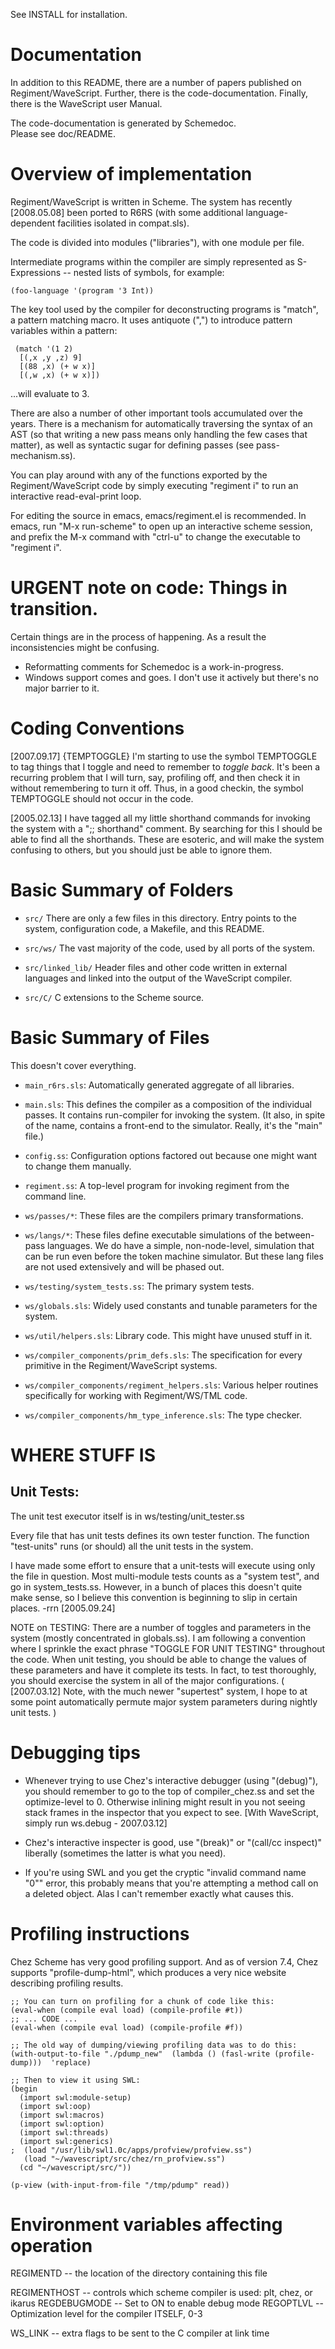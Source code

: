 

See INSTALL for installation.



Documentation
======================================================================

In addition to this README, there are a number of papers published on
Regiment/WaveScript.  Further, there is the code-documentation.
Finally, there is the WaveScript user Manual.

The code-documentation is generated by Schemedoc.  
Please see doc/README.


Overview of implementation
======================================================================

Regiment/WaveScript is written in Scheme.  The system has recently
[2008.05.08] been ported to R6RS (with some additional
language-dependent facilities isolated in compat.sls).

The code is divided into modules ("libraries"), with one module per file.

Intermediate programs within the compiler are simply represented as
S-Expressions -- nested lists of symbols, for example:

    (foo-language '(program '3 Int))

The key tool used by the compiler for deconstructing programs is
"match", a pattern matching macro.  It uses antiquote (",") to
introduce pattern variables within a pattern:

     (match '(1 2)
      [(,x ,y ,z) 9]
      [(88 ,x) (+ w x)]
      [(,w ,x) (+ w x)])

...will evaluate to 3.

There are also a number of other important tools accumulated over the
years.  There is a mechanism for automatically traversing the syntax
of an AST (so that writing a new pass means only handling the few
cases that matter), as well as syntactic sugar for defining passes
(see pass-mechanism.ss).

You can play around with any of the functions exported by the
Regiment/WaveScript code by simply executing "regiment i" to run an
interactive read-eval-print loop.

For editing the source in emacs, emacs/regiment.el is recommended.  In
emacs, run "M-x run-scheme" to open up an interactive scheme session,
and prefix the M-x command with "ctrl-u" to change the executable to
"regiment i".


URGENT note on code: Things in transition.
======================================================================

Certain things are in the process of happening.  As a result the
inconsistencies might be confusing.

 * Reformatting comments for Schemedoc is a work-in-progress.
 * Windows support comes and goes.  I don't use it actively but
    there's no major barrier to it.


Coding Conventions
======================================================================

[2007.09.17] {TEMPTOGGLE}
I'm starting to use the symbol TEMPTOGGLE to tag things that I toggle
and need to remember to *toggle back*.  It's been a recurring problem
that I will turn, say, profiling off, and then check it in without
remembering to turn it off.  Thus, in a good checkin, the symbol
TEMPTOGGLE should not occur in the code.

[2005.02.13]
I have tagged all my little shorthand commands for invoking the system with a
";; shorthand" comment.  By searching for this I should be able to find all the 
shorthands.  These are esoteric, and will make the system confusing to
others, but you should just be able to ignore them.



Basic Summary of Folders
======================================================================

 * `src/`
  There are only a few files in this directory.  Entry points to the
  system, configuration code, a Makefile, and this README.

 * `src/ws/`
  The vast majority of the code, used by all ports of the system.

 * `src/linked_lib/`
  Header files and other code written in external languages and
  linked into the output of the WaveScript compiler.

 * `src/C/`
  C extensions to the Scheme source.


Basic Summary of Files
======================================================================
This doesn't cover everything.

 * `main_r6rs.sls`:
  Automatically generated aggregate of all libraries.

 * `main.sls`:
  This defines the compiler as a composition of the individual
  passes.  It contains run-compiler for invoking the system.  (It
  also, in spite of the name, contains a front-end to the simulator.
  Really, it's the "main" file.)

 * `config.ss`:
  Configuration options factored out because one might want to change
  them manually.

 * `regiment.ss`:
  A top-level program for invoking regiment from the command line.

 * `ws/passes/*`:
  These files are the compilers primary transformations.

 * `ws/langs/*`:
  These files define executable simulations of the between-pass
  languages.  We do have a simple, non-node-level, simulation that can
  be run even before the token machine simulator.  But these lang files
  are not used extensively and will be phased out.

 * `ws/testing/system_tests.ss`:
  The primary system tests.

 * `ws/globals.sls`:
  Widely used constants and tunable parameters for the system.

 * `ws/util/helpers.sls`:
  Library code.  This might have unused stuff in it.

 * `ws/compiler_components/prim_defs.sls`:
  The specification for every primitive in the Regiment/WaveScript systems.

 * `ws/compiler_components/regiment_helpers.sls`:
  Various helper routines specifically for working with Regiment/WS/TML code.
  
 * `ws/compiler_components/hm_type_inference.sls`:
  The type checker.
    

WHERE STUFF IS
======================================================================

Unit Tests:
-----------

The unit test executor itself is in ws/testing/unit_tester.ss

Every file that has unit tests defines its own tester function.  The
function "test-units" runs (or should) all the unit tests in the
system.

I have made some effort to ensure that a unit-tests will execute using
only the file in question.  Most multi-module tests counts as a
"system test", and go in system_tests.ss.  However, in a bunch of
places this doesn't quite make sense, so I believe this convention is
beginning to slip in certain places. -rrn [2005.09.24]
 
NOTE on TESTING: There are a number of toggles and parameters in the
system (mostly concentrated in globals.ss).  I am following a
convention where I sprinkle the exact phrase "TOGGLE FOR UNIT TESTING"
throughout the code.  When unit testing, you should be able to change
the values of these parameters and have it complete its tests.  In
fact, to test thoroughly, you should exercise the system in all of the
major configurations.
( [2007.03.12] Note, with the much newer "supertest" system, I hope to
at some point automatically permute major system parameters during
nightly unit tests. )


Debugging tips
======================================================================

 * Whenever trying to use Chez's interactive debugger (using "(debug)"),
you should remember to go to the top of compiler_chez.ss and set the
optimize-level to 0.  Otherwise inlining might result in you not
seeing stack frames in the inspector that you expect to see.
  [With WaveScript, simply run ws.debug - 2007.03.12]

 * Chez's interactive inspecter is good, use "(break)" or 
"(call/cc inspect)" liberally (sometimes the latter is what you need).

 * If you're using SWL and you get the cryptic "invalid command name "0""
 error, this probably means that you're attempting a method call on a
deleted object.  Alas I can't remember exactly what causes this.  <TODO>


Profiling instructions
======================================================================

Chez Scheme has very good profiling support.  And as of version 7.4,
Chez supports "profile-dump-html", which produces a very nice website
describing profiling results.

    ;; You can turn on profiling for a chunk of code like this:
    (eval-when (compile eval load) (compile-profile #t))
    ;; ... CODE ...
    (eval-when (compile eval load) (compile-profile #f))

    ;; The old way of dumping/viewing profiling data was to do this:
    (with-output-to-file "./pdump_new"  (lambda () (fasl-write (profile-dump)))  'replace)

    ;; Then to view it using SWL:
    (begin 
      (import swl:module-setup)
      (import swl:oop)
      (import swl:macros)
      (import swl:option)
      (import swl:threads)
      (import swl:generics)  
    ;  (load "/usr/lib/swl1.0c/apps/profview/profview.ss")
       (load "~/wavescript/src/chez/rn_profview.ss")
      (cd "~/wavescript/src/"))

    (p-view (with-input-from-file "/tmp/pdump" read))


Environment variables affecting operation
======================================================================

 REGIMENTD -- the location of the directory containing this file

 REGIMENTHOST -- controls which scheme compiler is used: plt, chez, or ikarus
 REGDEBUGMODE -- Set to ON to enable debug mode
 REGOPTLVL    -- Optimization level for the compiler ITSELF, 0-3

 WS_LINK -- extra flags to be sent to the C compiler at link time
